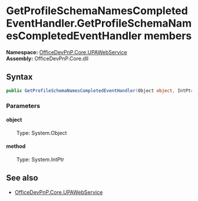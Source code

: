 # GetProfileSchemaNamesCompletedEventHandler.GetProfileSchemaNamesCompletedEventHandler members 
**Namespace:** [OfficeDevPnP.Core.UPAWebService](OfficeDevPnP.Core.UPAWebService.md)  
**Assembly:** OfficeDevPnP.Core.dll  
## Syntax
```C#
public GetProfileSchemaNamesCompletedEventHandler(Object object, IntPtr method)
```
### Parameters
#### object
&emsp;&emsp;Type: System.Object  
#### 
#### method
&emsp;&emsp;Type: System.IntPtr  
#### 
## See also
- [OfficeDevPnP.Core.UPAWebService](OfficeDevPnP.Core.UPAWebService.md)
